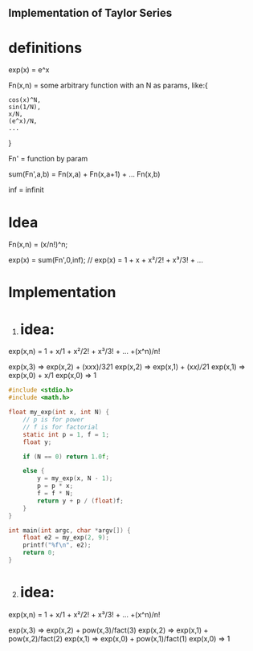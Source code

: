 ## Implementation of Taylor Series

# definitions

  exp(x) = e^x

  Fn(x,n) = some arbitrary function with an N as params, like:{

    cos(x)^N,
    sin(1/N),
    x/N,
    (e^x)/N,
    ...
  }

  Fn' = function by param

  sum(Fn',a,b) = Fn(x,a) + Fn(x,a+1) + ... Fn(x,b)

  inf = infinit

# Idea

  Fn(x,n) = (x/n!)^n;

  exp(x) = sum(Fn',0,inf);
  // exp(x) = 1 + x + x²/2! + x³/3! + ...

# Implementation

1. # idea:
  exp(x,n) = 1 + x/1 + x²/2! + x³/3! + ... +(x^n)/n!

  exp(x,3) => exp(x,2) + (x*x*x)/3*2*1
  exp(x,2) => exp(x,1) + (x*x)/2*1
  exp(x,1) => exp(x,0) + x/1
  exp(x,0) => 1

```C
#include <stdio.h>
#include <math.h>

float my_exp(int x, int N) {
    // p is for power
    // f is for factorial
    static int p = 1, f = 1;
    float y;

    if (N == 0) return 1.0f;

    else {
        y = my_exp(x, N - 1);
        p = p * x;
        f = f * N;
        return y + p / (float)f;
    }
}

int main(int argc, char *argv[]) {
    float e2 = my_exp(2, 9);
    printf("%f\n", e2);
    return 0;
}

```

2. # idea:
  exp(x,n) = 1 + x/1 + x²/2! + x³/3! + ... +(x^n)/n!
  
  exp(x,3) => exp(x,2) + pow(x,3)/fact(3)
  exp(x,2) => exp(x,1) + pow(x,2)/fact(2)
  exp(x,1) => exp(x,0) + pow(x,1)/fact(1)
  exp(x,0) => 1
  